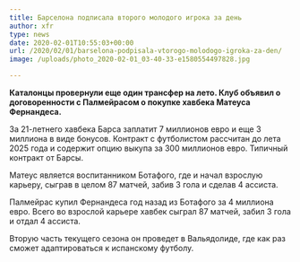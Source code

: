 ```yaml
---
title: Барселона подписала второго молодого игрока за день
author: xfr
type: news
date: 2020-02-01T10:55:03+00:00
url: /2020/02/01/barselona-podpisala-vtorogo-molodogo-igroka-za-den/
image: /uploads/photo_2020-02-01_03-40-33-e1580554497828.jpg

---
```

**Каталонцы провернули еще один трансфер на лето. Клуб объявил о договоренности с Палмейрасом о покупке хавбека Матеуса Фернандеса.**

За 21-летнего хавбека Барса заплатит 7 миллионов евро и еще 3 миллиона в виде бонусов. Контракт с футболистом рассчитан до лета 2025 года и содержит опцию выкупа за 300 миллионов евро. Типичный контракт от Барсы.

Матеус является воспитанником Ботафого, где и начал взрослую карьеру, сыграв в целом 87 матчей, забив 3 гола и сделав 4 ассиста.

Палмейрас купил Фернандеса год назад из Ботафого за 4 миллиона евро. Всего во взрослой карьере хавбек сыграл 87 матчей, забил 3 гола и отдал 4 ассиста.

Вторую часть текущего сезона он проведет в Вальядолиде, где как раз сможет адаптироваться к испанскому футболу.